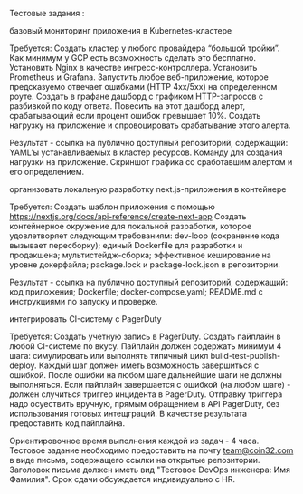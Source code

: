  Тестовые задания :
 
  базовый мониторинг приложения в Kubernetes-кластере

Требуется:
Создать кластер у любого провайдера “большой тройки”. Как минимум у GCP есть возможность сделать это бесплатно.
Установить Nginx в качестве ингресс-контроллера.
Установить Prometheus и Grafana.
Запустить любое веб-приложение, которое предсказуемо отвечает ошибками (HTTP 4xx/5xx) на определенном роуте.
Создать в графане дашборд с графиком HTTP-запросов с разбивкой по коду ответа.
Повесить на этот дашборд алерт, срабатывающий если процент ошибок превышает 10%.
Создать нагрузку на приложение и спровоцировать срабатывание этого алерта.

Результат -  ссылка на публично доступный репозиторий, содержащий:
YAML’ы устанавливаемых в кластер ресурсов.
Команду для создания нагрузки на приложение.
Скриншот графика со сработавшим алертом и его определением.


  организовать локальную разработку next.js-приложения в контейнере

Требуется:
Создать шаблон приложения с  помощью https://nextjs.org/docs/api-reference/create-next-app
Создать контейнерное окружение для локальной разработки, которое удовлетворяет следующим требованиям:
dev-loop (сохранение кода вызывает пересборку);
единый Dockerfile для разработки и продакшена;
мультистейдж-сборка;
эффективное кеширование на уровне докерфайла;
package.lock и package-lock.json в репозитории.

Результат -  ссылка на публично доступный репозиторий, содержащий:
код приложения;
Dockerfile;
docker-compose.yaml;
README.md с инструкциями по запуску и проверке.


   интегрировать CI-систему с PagerDuty

Требуется:
Создать учетную запись в PagerDuty.
Создать пайплайн в любой CI-системе по вкусу.
Пайплайн должен содержать минимум 4 шага: симулировать или выполнять типичный цикл build-test-publish-deploy.
Каждый шаг должен иметь возможность завершиться с ошибкой.
После ошибки на любом шаге дальнейшие шаги не должны выполняться.
Если пайплайн завершается с ошибкой (на любом шаге) - должен случиться триггер инцидента в PagerDuty.
Отправку триггера надо осуествить вручную, прямым обращением в API PagerDuty, без использования готовых интещграций.
В качестве результата предоставить код пайплайна.

Ориентировочное время выполнения каждой из задач - 4 часа. Тестовое задание необходимо предоставить на почту team@coin32.com в виде письма, содержащего ссылки на открытые репозитории. Заголовок письма должен иметь вид "Тестовое DevOps инженера: Имя Фамилия". Срок сдачи обсуждается индивидуально с HR.    

